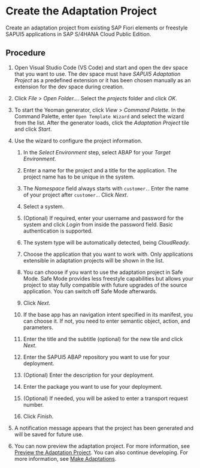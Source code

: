 <!-- loiod6ab2614df5c4c5597055e4dd988ad16 -->

# Create the Adaptation Project

Create an adaptation project from existing SAP Fiori elements or freestyle SAPUI5 applications in SAP S/4HANA Cloud Public Edition.



<a name="loiod6ab2614df5c4c5597055e4dd988ad16__steps_b11_dpw_5pb"/>

## Procedure

1.  Open Visual Studio Code \(VS Code\) and start and open the dev space that you want to use. The dev space must have *SAPUI5 Adaptation Project* as a predefined extension or it has been chosen manually as an extension for the dev space during creation.

2.  Click *File* \> *Open Folder...*. Select the *projects* folder and click *OK*.

3.  To start the Yeoman generator, click *View* \> *Command Palette*. In the Command Palette, enter `Open Template Wizard` and select the wizard from the list. After the generator loads, click the *Adaptation Project* tile and click *Start*.

4.  Use the wizard to configure the project information.

    1.  In the *Select Environment* step, select ABAP for your *Target Environment*.

    2.  Enter a name for the project and a title for the application. The project name has to be unique in the system.

    3.  The *Namespace* field always starts with `customer.`. Enter the name of your project after `customer.`. Click *Next*.

    4.  Select a system.

    5.  \(Optional\) If required, enter your username and password for the system and click *Login* from inside the password field. Basic authentication is supported.

    6.  The system type will be automatically detected, being *CloudReady*.

    7.  Choose the application that you want to work with. Only applications extensible in adaptation projects will be shown in the list.

    8.  You can choose if you want to use the adaptation project in Safe Mode. Safe Mode provides less freestyle capabilities but allows your project to stay fully compatible with future upgrades of the source application. You can switch off Safe Mode afterwards.

    9.  Click *Next*.

    10. If the base app has an navigation intent specified in its manifest, you can choose it. If not, you need to enter semantic object, action, and parameters.

    11. Enter the title and the subtitle \(optional\) for the new tile and click *Next*.

    12. Enter the SAPUI5 ABAP repository you want to use for your deployment.

    13. \(Optional\) Enter the description for your deployment.

    14. Enter the package you want to use for your deployment.

    15. \(Optional\) If needed, you will be asked to enter a transport request number.

    16. Click *Finish*.


5.  A notification message appears that the project has been generated and will be saved for future use.

6.  You can now preview the adaptation project. For more information, see [Preview the Adaptation Project](preview-the-adaptation-project-64cc15b.md). You can also continue developing. For more information, see [Make Adaptations](make-adaptations-6d2cfea.md).


